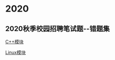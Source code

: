 # 2020
##  2020秋季校园招聘笔试题--错题集
   [C++模块](https://github.com/xiqixin/2020/tree/master/c%2B%2B)
   
   [Linux模块](https://github.com/xiqixin/2020/tree/master/Linux)
